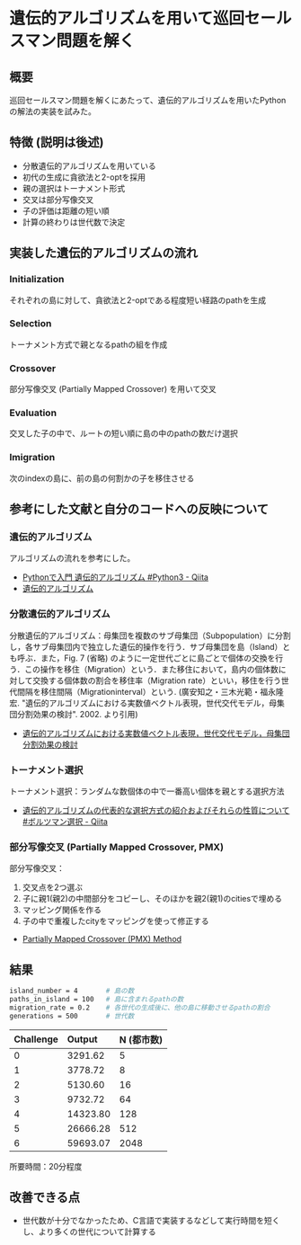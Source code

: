 # 遺伝的アルゴリズムを用いて巡回セールスマン問題を解く

## 概要
巡回セールスマン問題を解くにあたって、遺伝的アルゴリズムを用いたPythonの解法の実装を試みた。

## 特徴 (説明は後述)
- 分散遺伝的アルゴリズムを用いている
- 初代の生成に貪欲法と2-optを採用
- 親の選択はトーナメント形式
- 交叉は部分写像交叉
- 子の評価は距離の短い順
- 計算の終わりは世代数で決定

## 実装した遺伝的アルゴリズムの流れ
### Initialization
それぞれの島に対して、貪欲法と2-optである程度短い経路のpathを生成
### Selection
トーナメント方式で親となるpathの組を作成
### Crossover
部分写像交叉 (Partially Mapped Crossover) を用いて交叉 
### Evaluation
交叉した子の中で、ルートの短い順に島の中のpathの数だけ選択
### Imigration
次のindexの島に、前の島の何割かの子を移住させる

## 参考にした文献と自分のコードへの反映について
### 遺伝的アルゴリズム
アルゴリズムの流れを参考にした。
- [Pythonで入門 遺伝的アルゴリズム #Python3 - Qiita](https://qiita.com/simonritchie/items/d7f1596e7d034b9422ce)
- [遺伝的アルゴリズム](https://informatics.sist.ac.jp/suganuma/kougi/other_lecture/SE/opt/GA/GA.htm#:~:text=%E3%81%82%E3%82%8B%E4%B8%8E%E3%81%88%E3%82%89%E3%82%8C%E3%81%9F%E7%A2%BA%E7%8E%87%20P%20m%20%EF%BC%88%E7%AA%81%E7%84%B6%E5%A4%89%E7%95%B0%E7%8E%87%EF%BC%89%E3%81%A7%EF%BC%8C,%E7%AA%81%E7%84%B6%E5%A4%89%E7%95%B0%20%E3%82%92%E8%B5%B7%E3%81%93%E3%81%95%E3%81%9B%E3%81%BE%E3%81%99%EF%BC%8E%E4%B8%80%E8%88%AC%E7%9A%84%E3%81%AB%EF%BC%8C%E7%AA%81%E7%84%B6%E5%A4%89%E7%95%B0%E3%81%AF%EF%BC%8C%E5%B1%80%E6%89%80%E7%9A%84%E6%9C%80%E9%81%A9%E8%A7%A3%E3%81%8B%E3%82%89%E3%81%AE%E8%84%B1%E5%87%BA%E3%81%AB%E5%8A%B9%E6%9E%9C%E3%81%8C%E3%81%82%E3%82%8A%E3%81%BE%E3%81%99%EF%BC%8E%E3%81%97%E3%81%8B%E3%81%97%EF%BC%8C%E7%AA%81%E7%84%B6%E5%A4%89%E7%95%B0%E7%8E%87%E3%82%92%E5%A4%A7%E3%81%8D%E3%81%8F%E3%81%99%E3%82%8B%E3%81%A8%EF%BC%8C%E3%83%A9%E3%83%B3%E3%83%80%E3%83%A0%E6%8E%A2%E7%B4%A2%E3%81%AB%E8%BF%91%E3%81%84%E7%8A%B6%E6%85%8B%E3%81%AB%E3%81%AA%E3%82%8A%E3%81%BE%E3%81%99%E3%81%AE%E3%81%A7%EF%BC%8C%E9%80%9A%E5%B8%B8%EF%BC%8C%E5%B0%8F%E3%81%95%E3%81%AA%E5%80%A4%E3%81%8C%E4%BD%BF%E7%94%A8%E3%81%95%E3%82%8C%E3%81%BE%E3%81%99%EF%BC%8E%E7%AA%81%E7%84%B6%E5%A4%89%E7%95%B0%E6%96%B9%E6%B3%95%E3%81%A8%E3%81%97%E3%81%A6%E3%81%AF%EF%BC%8C%E4%BB%A5%E4%B8%8B%E3%81%AE%E3%82%88%E3%81%86%E3%81%AA%E3%82%82%E3%81%AE%E3%81%8C%E3%81%82%E3%82%8A%E3%81%BE%E3%81%99%EF%BC%8E%20%E5%90%84%E5%80%8B%E4%BD%93%E3%81%AE%E8%A9%95%E4%BE%A1%20%E5%90%84%E5%80%8B%E4%BD%93%E3%81%AE%E9%81%A9%E5%90%88%E5%BA%A6%E3%82%92%E8%A8%88%E7%AE%97%E3%81%97%E3%81%BE%E3%81%99%EF%BC%8E)

### 分散遺伝的アルゴリズム
分散遺伝的アルゴリズム：母集団を複数のサブ母集団（Subpopulation）に分割し，各サブ母集団内で独立した遺伝的操作を行う．サブ母集団を島（Island）とも呼ぶ．また，Fig. 7 (省略) のように一定世代ごとに島ごとで個体の交換を行う．この操作を移住（Migration）という．また移住において，島内の個体数に対して交換する個体数の割合を移住率（Migration rate）といい，移住を行う世代間隔を移住間隔（Migrationinterval）という. 
(廣安知之・三木光範・福永隆宏. "遺伝的アルゴリズムにおける実数値ベクトル表現，世代交代モデル，母集団分割効果の検討". 2002. より引用)
- [遺伝的アルゴリズムにおける実数値ベクトル表現，世代交代モデル，母集団分割効果の検討](https://is.doshisha.ac.jp/papers/pdf/03/200306_fukunaga.pdf)

### トーナメント選択
トーナメント選択：ランダムな数個体の中で一番高い個体を親とする選択方法
- [遺伝的アルゴリズムの代表的な選択方式の紹介およびそれらの性質について #ボルツマン選択 - Qiita](https://qiita.com/kanekanekaneko/items/1c563ece591fd2ba2127)

### 部分写像交叉 (Partially Mapped Crossover, PMX)
部分写像交叉：
1. 交叉点を2つ選ぶ
2. 子に親1(親2)の中間部分をコピーし、そのほかを親2(親1)のcitiesで埋める
3. マッピング関係を作る
4. 子の中で重複したcityをマッピングを使って修正する
- [Partially Mapped Crossover (PMX) Method](https://github.com/ruta-tamosiunaite/partially-mapped-crossover/blob/main/Readme.md)

## 結果
```bash
island_number = 4       # 島の数
paths_in_island = 100   # 島に含まれるpathの数
migration_rate = 0.2    # 各世代の生成後に、他の島に移動させるpathの割合
generations = 500       # 世代数   
```

| Challenge | Output | N (都市数) |
| :--- | :--- | :--- |
| 0 | 3291.62 | 5 |
| 1 | 3778.72 | 8 |
| 2 | 5130.60 | 16 | 
| 3 | 9732.72 | 64 |
| 4 | 14323.80 | 128 | 
| 5 | 26666.28 | 512 | 
| 6 | 59693.07 | 2048 |

所要時間：20分程度

## 改善できる点
- 世代数が十分でなかったため、C言語で実装するなどして実行時間を短くし、より多くの世代について計算する
